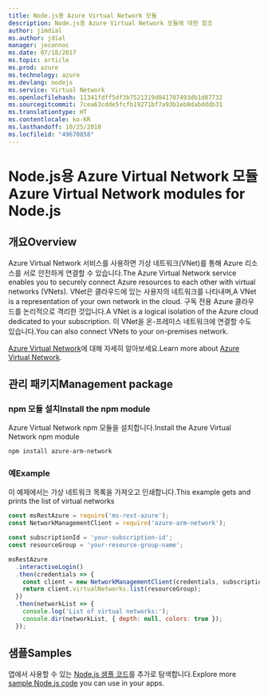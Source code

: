 ```yaml
---
title: Node.js용 Azure Virtual Network 모듈
description: Node.js용 Azure Virtual Network 모듈에 대한 참조
author: jimdial
ms.author: jdial
manager: jeconnoc
ms.date: 07/18/2017
ms.topic: article
ms.prod: azure
ms.technology: azure
ms.devlang: nodejs
ms.service: Virtual Network
ms.openlocfilehash: 11341fdff5df3b7521319d841707493db1d07732
ms.sourcegitcommit: 7cea63cdde5fcfb19271bf7a93b1eb0dabdddb31
ms.translationtype: HT
ms.contentlocale: ko-KR
ms.lasthandoff: 10/25/2018
ms.locfileid: "49670858"
---
```

# <a name="azure-virtual-network-modules-for-nodejs"></a><span data-ttu-id="1bf2c-103">Node.js용 Azure Virtual Network 모듈</span><span class="sxs-lookup"><span data-stu-id="1bf2c-103">Azure Virtual Network modules for Node.js</span></span>

## <a name="overview"></a><span data-ttu-id="1bf2c-104">개요</span><span class="sxs-lookup"><span data-stu-id="1bf2c-104">Overview</span></span>

<span data-ttu-id="1bf2c-105">Azure Virtual Network 서비스를 사용하면 가상 네트워크(VNet)를 통해 Azure 리소스를 서로 안전하게 연결할 수 있습니다.</span><span class="sxs-lookup"><span data-stu-id="1bf2c-105">The Azure Virtual Network service enables you to securely connect Azure resources to each other with virtual networks (VNets).</span></span> <span data-ttu-id="1bf2c-106">VNet은 클라우드에 있는 사용자의 네트워크를 나타내며,</span><span class="sxs-lookup"><span data-stu-id="1bf2c-106">A VNet is a representation of your own network in the cloud.</span></span> <span data-ttu-id="1bf2c-107">구독 전용 Azure 클라우드를 논리적으로 격리한 것입니다.</span><span class="sxs-lookup"><span data-stu-id="1bf2c-107">A VNet is a logical isolation of the Azure cloud dedicated to your subscription.</span></span> <span data-ttu-id="1bf2c-108">이 VNet을 온-프레미스 네트워크에 연결할 수도 있습니다.</span><span class="sxs-lookup"><span data-stu-id="1bf2c-108">You can also connect VNets to your on-premises network.</span></span>

<span data-ttu-id="1bf2c-109">[Azure Virtual Network](https://docs.microsoft.com/azure/virtual-network/virtual-networks-overview)에 대해 자세히 알아보세요.</span><span class="sxs-lookup"><span data-stu-id="1bf2c-109">Learn more about [Azure Virtual Network](https://docs.microsoft.com/azure/virtual-network/virtual-networks-overview).</span></span>

## <a name="management-package"></a><span data-ttu-id="1bf2c-110">관리 패키지</span><span class="sxs-lookup"><span data-stu-id="1bf2c-110">Management package</span></span>

### <a name="install-the-npm-module"></a><span data-ttu-id="1bf2c-111">npm 모듈 설치</span><span class="sxs-lookup"><span data-stu-id="1bf2c-111">Install the npm module</span></span>

<span data-ttu-id="1bf2c-112">Azure Virtual Network npm 모듈을 설치합니다.</span><span class="sxs-lookup"><span data-stu-id="1bf2c-112">Install the Azure Virtual Network npm module</span></span>

```bash
npm install azure-arm-network
```

### <a name="example"></a><span data-ttu-id="1bf2c-113">예</span><span class="sxs-lookup"><span data-stu-id="1bf2c-113">Example</span></span>

<span data-ttu-id="1bf2c-114">이 예제에서는 가상 네트워크 목록을 가져오고 인쇄합니다.</span><span class="sxs-lookup"><span data-stu-id="1bf2c-114">This example gets and prints the list of virtual networks</span></span>

```javascript
const msRestAzure = require('ms-rest-azure');
const NetworkManagementClient = require('azure-arm-network');

const subscriptionId = 'your-subscription-id';
const resourceGroup = 'your-resource-group-name';

msRestAzure
  .interactiveLogin()
  .then(credentials => {
    const client = new NetworkManagementClient(credentials, subscriptionId);
    return client.virtualNetworks.list(resourceGroup);
  })
  .then(networkList => {
    console.log('List of virtual networks:');
    console.dir(networkList, { depth: null, colors: true });
  });
```

## <a name="samples"></a><span data-ttu-id="1bf2c-115">샘플</span><span class="sxs-lookup"><span data-stu-id="1bf2c-115">Samples</span></span>

<span data-ttu-id="1bf2c-116">앱에서 사용할 수 있는 [Node.js 샘플 코드](https://azure.microsoft.com/resources/samples/?platform=nodejs)를 추가로 탐색합니다.</span><span class="sxs-lookup"><span data-stu-id="1bf2c-116">Explore more [sample Node.js code](https://azure.microsoft.com/resources/samples/?platform=nodejs) you can use in your apps.</span></span>
